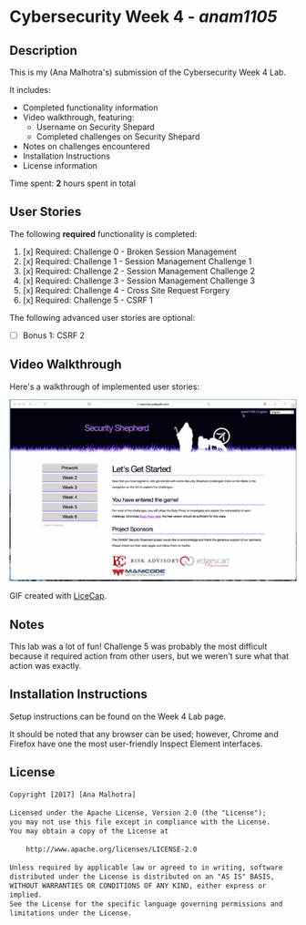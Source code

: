 # Cybersecurity Week 4 - *anam1105* 

## Description

This is my (Ana Malhotra's) submission of the Cybersecurity Week 4 Lab.

It includes:
* Completed functionality information
* Video walkthrough, featuring:
  * Username on Security Shepard
  * Completed challenges on Security Shepard
* Notes on challenges encountered
* Installation Instructions
* License information

Time spent: **2** hours spent in total 

## User Stories

The following **required** functionality is completed:

1. [x]  Required: Challenge 0 - Broken Session Management
2. [x]  Required: Challenge 1 - Session Management Challenge 1
3. [x]  Required: Challenge 2 - Session Management Challenge 2
4. [x]  Required: Challenge 3 - Session Management Challenge 3
5. [x]  Required: Challenge 4 - Cross Site Request Forgery
6. [x]  Required: Challenge 5 - CSRF 1

The following advanced user stories are optional:

* [ ]  Bonus 1: CSRF 2  

## Video Walkthrough

Here's a walkthrough of implemented user stories:

<img src='walkthrough.gif' title='Video Walkthrough' width='' alt='Video Walkthrough' />

GIF created with [LiceCap](http://www.cockos.com/licecap/).

## Notes

This lab was a lot of fun! Challenge 5 was probably the most difficult because it required action from other users, but we weren't sure what that action was exactly.

## Installation Instructions

Setup instructions can be found on the Week 4 Lab page.

It should be noted that any browser can be used; however, Chrome and Firefox have one the most user-friendly Inspect Element interfaces.

## License

    Copyright [2017] [Ana Malhotra]

    Licensed under the Apache License, Version 2.0 (the "License");
    you may not use this file except in compliance with the License.
    You may obtain a copy of the License at

        http://www.apache.org/licenses/LICENSE-2.0

    Unless required by applicable law or agreed to in writing, software
    distributed under the License is distributed on an "AS IS" BASIS,
    WITHOUT WARRANTIES OR CONDITIONS OF ANY KIND, either express or implied.
    See the License for the specific language governing permissions and
    limitations under the License.
